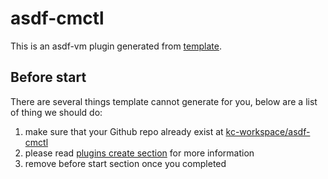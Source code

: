 # asdf-cmctl

This is an asdf-vm plugin generated from [template](https://github.com/kc-workspace/asdf-plugin-template).

## Before start

There are several things template cannot generate for you, below are a list of thing we should do:

1. make sure that your Github repo already exist at [kc-workspace/asdf-cmctl][github]
2. please read [plugins create section][asdf-create-plugin] for more information
3. remove before start section once you completed

<!-- LINKS SECTION -->

[github]: https://github.com/kc-workspace/asdf-cmctl
[asdf-create-plugin]: https://asdf-vm.com/plugins/create.html
